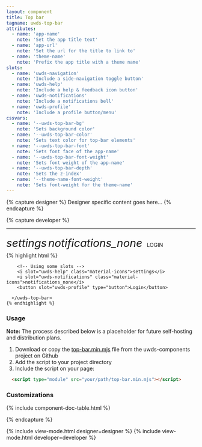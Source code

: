 ```yaml
---
layout: component
title: Top bar
tagname: uwds-top-bar
attributes:
  - name: 'app-name'
    note: 'Set the app title text'
  - name: 'app-url'
    note: 'Set the url for the title to link to'
  - name: 'theme-name'
    note: 'Prefix the app title with a theme name'
slots:
  - name: 'uwds-navigation'
    note: 'Include a side-navigation toggle button'
  - name: 'uwds-help'
    note: 'Include a help & feedback icon button'
  - name: 'uwds-notifications'
    note: 'Include a notifications bell'
  - name: 'uwds-profile'
    note: 'Include a profile button/menu'
cssvars:
  - name: '--uwds-top-bar-bg'
    note: 'Sets background color'
  - name: '--uwds-top-bar-color'
    note: 'Sets text color for top-bar elements'
  - name: '--uwds-top-bar-font'
    note: 'Sets font face of the app-name'
  - name: '--uwds-top-bar-font-weight'
    note: 'Sets font weight of the app-name'
  - name: '--uwds-top-bar-depth'
    note: 'Sets the z-index'
  - name: '--theme-name-font-weight'
    note: 'Sets font-weight for the theme-name'
---
```


{% capture designer %}
Designer specific content goes here...
{% endcapture %}

{% capture developer %}

---

<div class="uwds-demo">
  <div class="uwds-demo__demo">
    <uwds-top-bar
      theme-name="MyUW"
      app-name="Shiny New App"
      app-url="#">
      <i slot="uwds-help"
        style="margin: 0; height: 3rem; width: 4rem; font-size: 1.8rem; cursor: pointer; line-height: 3rem; text-align: center;"
        class="material-icons">settings</i>
      <i slot="uwds-notifications"
      style="margin: 0; height: 3rem; width: 4rem; font-size: 1.8rem; cursor: pointer; line-height: 3rem; text-align: center;"
      class="material-icons">notifications_none</i>
      <span slot="uwds-profile" style="cursor:pointer; margin:0 0.5rem; width: 4rem;">LOGIN</span>
    </uwds-top-bar>
  </div>
  <div class="uwds-demo__code">
    {% highlight html %}
      <uwds-top-bar
        theme-name="MyUW"
        app-name="Shiny New App"
        app-url="/shiny-app-home-page">

        <!-- Using some slots -->
        <i slot="uwds-help" class="material-icons">settings</i>
        <i slot="uwds-notifications" class="material-icons">notifications_none</i>
        <button slot="uwds-profile" type="button">Login</button>

      </uwds-top-bar>
    {% endhighlight %}
  </div>
</div>

### Usage

<div class="uwds-beta-info">
  <p><strong>Note:</strong> The process described below is a placeholder for future self-hosting and distribution plans.</p>
</div>

1. Download or copy the [top-bar.min.mjs](https://github.com/UW-Madison-DoIT/uwds-components/tree/master/dist/top-bar) file from the uwds-components project on Github
2. Add the script to your project directory
3. Include the script on your page:
```html
  <script type="module" src="your/path/top-bar.min.mjs"></script>
```

### Customizations

{% include component-doc-table.html %}

{% endcapture %}

{% include view-mode.html designer=designer %}
{% include view-mode.html developer=developer %}

